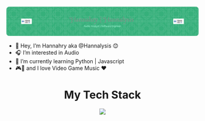![Header](./github-header-image_main.png)

- 👋 Hey, I’m Hannahry aka @Hannalysis 😊
- 🎧 I’m interested in Audio
- 🌱 I’m currently learning Python | Javascript
- 🎮🎼 and I love Video Game Music ♥️
<!---
Hannalysis/Hannalysis is a ✨ special ✨ repository because its `README.md` (this file) appears on your GitHub profile.
You can click the Preview link to take a look at your changes.
--->

  <h1 align= "center">My Tech Stack</h1>

<p align="center">
  <a href="https://skillicons.dev">
    <img src="https://skillicons.dev/icons?i=python,js,html,css,vscode,flask,express,react,nextjs,postgres&perline=5" />
  </a>
</p>
